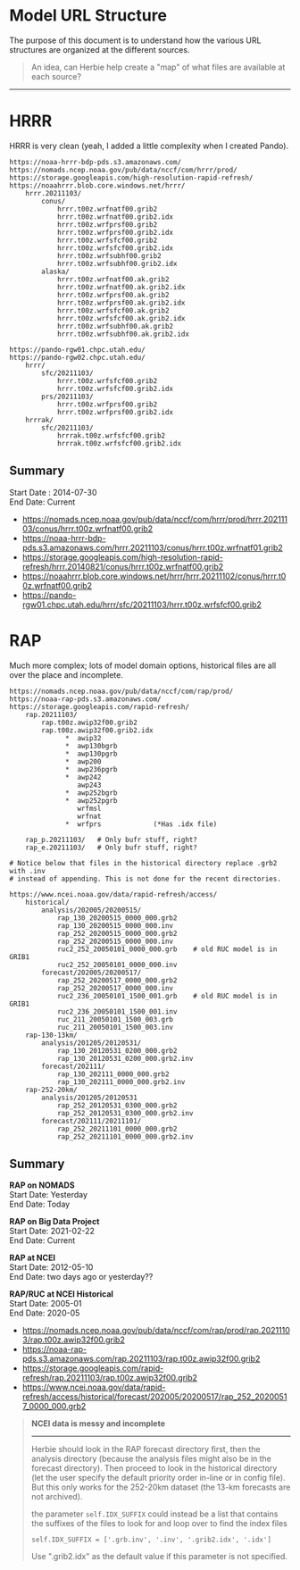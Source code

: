 # Model URL Structure

The purpose of this document is to understand how the various URL structures are organized at the different sources. 

> An idea, can Herbie help create a "map" of what files are available at each source?

---

# HRRR

HRRR is very clean (yeah, I added a little complexity when I created Pando).

```
https://noaa-hrrr-bdp-pds.s3.amazonaws.com/
https://nomads.ncep.noaa.gov/pub/data/nccf/com/hrrr/prod/
https://storage.googleapis.com/high-resolution-rapid-refresh/
https://noaahrrr.blob.core.windows.net/hrrr/
    hrrr.20211103/
        conus/
            hrrr.t00z.wrfnatf00.grib2
            hrrr.t00z.wrfnatf00.grib2.idx
            hrrr.t00z.wrfprsf00.grib2
            hrrr.t00z.wrfprsf00.grib2.idx
            hrrr.t00z.wrfsfcf00.grib2
            hrrr.t00z.wrfsfcf00.grib2.idx
            hrrr.t00z.wrfsubhf00.grib2
            hrrr.t00z.wrfsubhf00.grib2.idx
        alaska/
            hrrr.t00z.wrfnatf00.ak.grib2
            hrrr.t00z.wrfnatf00.ak.grib2.idx
            hrrr.t00z.wrfprsf00.ak.grib2
            hrrr.t00z.wrfprsf00.ak.grib2.idx 
            hrrr.t00z.wrfsfcf00.ak.grib2
            hrrr.t00z.wrfsfcf00.ak.grib2.idx 
            hrrr.t00z.wrfsubhf00.ak.grib2
            hrrr.t00z.wrfsubhf00.ak.grib2.idx 

https://pando-rgw01.chpc.utah.edu/
https://pando-rgw02.chpc.utah.edu/
    hrrr/
        sfc/20211103/
            hrrr.t00z.wrfsfcf00.grib2
            hrrr.t00z.wrfsfcf00.grib2.idx
        prs/20211103/
            hrrr.t00z.wrfprsf00.grib2
            hrrr.t00z.wrfprsf00.grib2.idx
    hrrrak/
        sfc/20211103/
            hrrrak.t00z.wrfsfcf00.grib2
            hrrrak.t00z.wrfsfcf00.grib2.idx
```
## Summary

Start Date : 2014-07-30  
End Date: Current

- https://nomads.ncep.noaa.gov/pub/data/nccf/com/hrrr/prod/hrrr.20211103/conus/hrrr.t00z.wrfnatf00.grib2
- https://noaa-hrrr-bdp-pds.s3.amazonaws.com/hrrr.20211103/conus/hrrr.t00z.wrfnatf01.grib2
- https://storage.googleapis.com/high-resolution-rapid-refresh/hrrr.20140821/conus/hrrr.t00z.wrfnatf00.grib2
- https://noaahrrr.blob.core.windows.net/hrrr/hrrr.20211102/conus/hrrr.t00z.wrfnatf00.grib2
- https://pando-rgw01.chpc.utah.edu/hrrr/sfc/20211103/hrrr.t00z.wrfsfcf00.grib2


# RAP

Much more complex; lots of model domain options, historical files are all over the place and incomplete.

```
https://nomads.ncep.noaa.gov/pub/data/nccf/com/rap/prod/
https://noaa-rap-pds.s3.amazonaws.com/
https://storage.googleapis.com/rapid-refresh/
    rap.20211103/
        rap.t00z.awip32f00.grib2
        rap.t00z.awip32f00.grib2.idx
              *  awip32
              *  awp130bgrb
              *  awp130pgrb
              *  awp200
              *  awp236pgrb
              *  awp242
                 awp243
              *  awp252bgrb
              *  awp252pgrb
                 wrfmsl
                 wrfnat
              *  wrfprs             (*Has .idx file)
        
    rap_p.20211103/   # Only bufr stuff, right?
    rap_e.20211103/   # Only bufr stuff, right?

# Notice below that files in the historical directory replace .grb2 with .inv 
# instead of appending. This is not done for the recent directories.

https://www.ncei.noaa.gov/data/rapid-refresh/access/
    historical/
        analysis/202005/20200515/
            rap_130_20200515_0000_000.grb2
            rap_130_20200515_0000_000.inv
            rap_252_20200515_0000_000.grb2
            rap_252_20200515_0000_000.inv
            ruc2_252_20050101_0000_000.grb    # old RUC model is in GRIB1
            ruc2_252_20050101_0000_000.inv
        forecast/202005/20200517/
            rap_252_20200517_0000_000.grb2
            rap_252_20200517_0000_000.inv
            ruc2_236_20050101_1500_001.grb    # old RUC model is in GRIB1
            ruc2_236_20050101_1500_001.inv
            ruc_211_20050101_1500_003.grb
            ruc_211_20050101_1500_003.inv
    rap-130-13km/
        analysis/201205/20120531/
            rap_130_20120531_0200_000.grb2
            rap_130_20120531_0200_000.grb2.inv	
        forecast/202111/
            rap_130_202111_0000_000.grb2
            rap_130_202111_0000_000.grb2.inv
    rap-252-20km/
        analysis/201205/20120531
            rap_252_20120531_0300_000.grb2
            rap_252_20120531_0300_000.grb2.inv	
        forecast/202111/20211101/
            rap_252_20211101_0000_000.grb2
            rap_252_20211101_0000_000.grb2.inv
```

## Summary

**RAP on NOMADS**  
Start Date:  Yesterday  
End Date: Today

**RAP on Big Data Project**  
Start Date:  2021-02-22  
End Date: Current

**RAP at NCEI**  
Start Date: 2012-05-10  
End Date: two days ago or yesterday??

**RAP/RUC at NCEI Historical**  
Start Date: 2005-01   
End Date: 2020-05 

- https://nomads.ncep.noaa.gov/pub/data/nccf/com/rap/prod/rap.20211103/rap.t00z.awip32f00.grib2
- https://noaa-rap-pds.s3.amazonaws.com/rap.20211103/rap.t00z.awip32f00.grib2
- https://storage.googleapis.com/rapid-refresh/rap.20211103/rap.t00z.awip32f00.grib2
- https://www.ncei.noaa.gov/data/rapid-refresh/access/historical/forecast/202005/20200517/rap_252_20200517_0000_000.grb2


> **NCEI data is messy and incomplete**   
>
> ---
> Herbie should look in the RAP forecast directory first, then the analysis directory (because the analysis files might also be in the forecast directory). Then proceed to look in the historical directory (let the user specify the default priority order in-line or in config file). But this only works for the 252-20km dataset (the 13-km forecasts are not archived).
>
> the parameter `self.IDX_SUFFIX` could instead be a list that contains the suffixes of the files to look for and loop over to find the index files
> ```
> self.IDX_SUFFIX = ['.grb.inv', '.inv', '.grib2.idx', '.idx']
> ```
> Use ".grib2.idx" as the default value if this parameter is not specified.


